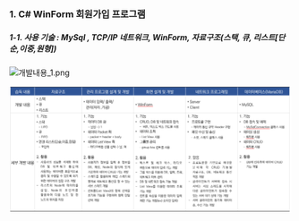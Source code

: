 ### 1. C# WinForm 회원가입 프로그램

##### 1-1. 사용 기술 : MySql , TCP/IP 네트워크, WinForm, 자료구조(스택, 큐, 리스트[단순,이중,원형])

![개발내용_1.png](./사진/)

![개발내용_1](./사진/개발내용_1.PNG)
